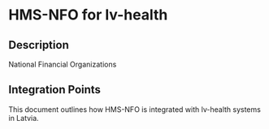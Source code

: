 # HMS-NFO for lv-health

## Description

National Financial Organizations

## Integration Points

This document outlines how HMS-NFO is integrated with lv-health systems in Latvia.
